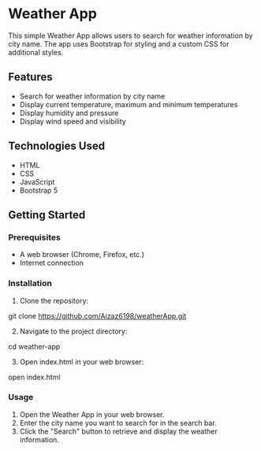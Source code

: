 # Weather App

This simple Weather App allows users to search for weather information by city name. The app uses Bootstrap for styling and a custom CSS for additional styles.

## Features

- Search for weather information by city name
- Display current temperature, maximum and minimum temperatures
- Display humidity and pressure
- Display wind speed and visibility

## Technologies Used

- HTML
- CSS
- JavaScript
- Bootstrap 5

## Getting Started

### Prerequisites

- A web browser (Chrome, Firefox, etc.)
- Internet connection

### Installation

1. Clone the repository:

  git clone https://github.com/Aizaz6198/weatherApp.git

2. Navigate to the project directory:

  cd weather-app


3. Open index.html in your web browser:

  open index.html

### Usage
1. Open the Weather App in your web browser.
2. Enter the city name you want to search for in the search bar.
3. Click the "Search" button to retrieve and display the weather information.
